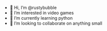 - 👋 Hi, I’m @rustybubble
- 👀 I’m interested in video games
- 🌱 I’m currently learning python
- 💞️ I’m looking to collaborate on anything small


<!---
rustybubble/rustybubble is a ✨ special ✨ repository because its `README.md` (this file) appears on your GitHub profile.
You can click the Preview link to take a look at your changes.
--->
